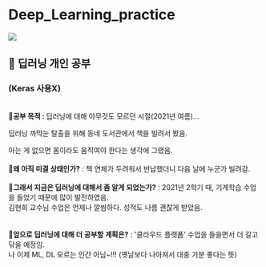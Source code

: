 # Deep_Learning_practice
<img src="https://img.shields.io/badge/Python-3766AB?style=flat-square&logo=Python&logoColor=white"/></a> 
<h2><strong>📗 딥러닝 개인 공부</strong></h2> <h3>(Keras 사용X)</h3>
</br>
🔸<strong>공부 목적 : </strong> 
딥러닝에 대해 아무것도 모르던 시절(2021년 여름)...
  
딥러닝 까막눈 탈출을 위해 동네 도서관에서 책을 빌려서 봤음. 
  
아는 게 없으면 몸이라도 움직여야 한다는 생각에 그랬음.      
</br>
🔸<strong>왜 아직 미결 상태인가?</strong>
: 책 연체가 두려워서 반납했더니 다음 날에 누군가 빌려감.      
</br>
🔸<strong>그래서 지금은 딥러닝에 대해서 좀 알게 되었는가?</strong>
: 2021년 2학기 때, 기계학습 수업을 들었기 때문에 많이 발전하였음.     
김현희 교수님 수업은 언제나 깔쌈하다. 성적도 나름 괜찮게 받았음.     
</br>  
🔸<strong>앞으로 딥러닝에 대해 더 공부할 계획은?</strong>
: '클라우드 플랫폼' 수업을 들을면서 더 갈고 닦을 예정임.     
나 이제 ML, DL 모르는 인간 아님~!!! (옛날보다 나아져서 대충 기분 좋다는 뜻)     
